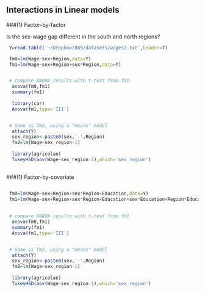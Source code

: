 ## Interactions in Linear models

###(1) Factor-by-factor

Is the sex-wage gap different in the south and north regions?


```r
 Y=read.table('~/Dropbox/809/datasets/wages2.txt',header=T)

 fm0=lm(Wage~sex+Region,data=Y)
 fm1=lm(Wage~sex+Region+sex*Region,data=Y)


 # compare ANOVA results with t-test from fm1
  anova(fm0,fm1)
  summary(fm1)
  
  library(car)
  Anova(fm1,type='III')


 # Same as fm2, using a "means" model
  attach(Y)
  sex_region<-paste0(sex,'-',Region)
  fm2=lm(Wage~sex_region-1)
 
  library(agricolae)
  TukeyHSD(aov(Wage~sex_region-1),which='sex_region')
  
```

###(1) Factor-by-covariate

```r

 fm0=lm(Wage~sex+Region+sex*Region+Education,data=Y)
 fm1=lm(Wage~sex+Region+sex*Region+Education+sex*Education+Region*Education,data=Y)
 
 
 # compare ANOVA results with t-test from fm1
  anova(fm0,fm1)
  summary(fm1)
  Anova(fm1,type='III')


 # Same as fm2, using a "means" model
  attach(Y)
  sex_region<-paste0(sex,'-',Region)
  fm2=lm(Wage~sex_region-1)
 
  library(agricolae)
  TukeyHSD(aov(Wage~sex_region-1),which='sex_region')
  
```
